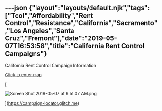 ---json
{"layout":"layouts/default.njk","tags":["Tool","Affordability","Rent Control","Resistance","California","Sacramento","Los Angeles","Santa Cruz","Fremont"],"date":"2019-05-07T16:53:58","title":"California Rent Control Campaigns"}
---

California Rent Control Campaign Information

[Click to enter map](https://campaign-locator.glitch.me)

[

![Screen Shot 2019-05-07 at 9.51.07 AM.png](https://images.squarespace-cdn.com/content/v1/52b7d7a6e4b0b3e376ac8ea2/1557247888088-VCHMYZ8HGAK659FU0CZL/ke17ZwdGBToddI8pDm48kAcOeTGc5QXZWhq7NVtboccUqsxRUqqbr1mOJYKfIPR7LoDQ9mXPOjoJoqy81S2I8N_N4V1vUb5AoIIIbLZhVYxCRW4BPu10St3TBAUQYVKcv9qXFzDR7rpot7WXlhfZbrm8Qd929eqWrO79ArR9hF7g5y2Phsky0NYv3inHAAQv/Screen+Shot+2019-05-07+at+9.51.07+AM.png)

](https://campaign-locator.glitch.me)
